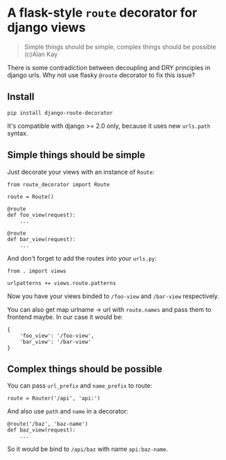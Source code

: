 A flask-style `route` decorator for django views
================================================

> Simple things should be simple, complex things should be possible (c)Alan Kay

There is some contradiction between decoupling and DRY principles
in django urls. Why not use flasky `@route` decorator to fix this issue?

Install
-------
    pip install django-route-decorator

It's compatible with django >= 2.0 only,
because it uses new `urls.path` syntax.


Simple things should be simple
------------------------------
Just decorate your views with an instance of `Route`:

    from route_decorator import Route

    route = Route()

    @route
    def foo_view(request):
        ...

    @route
    def bar_view(request):
        ...


And don't forget to add the routes into your `urls.py`:

    from . import views

    urlpatterns += views.route.patterns


Now you have your views binded to `/foo-view` and `/bar-view` respectively.

You can also get map urlname -> url with `route.names` and pass them to
frontend maybe. In our case it would be:

    {
        'foo_view': '/foo-view',
        'bar_view': '/bar-view'
    }


Complex things should be possible
---------------------------------
You can pass `url_prefix` and `name_prefix` to route:

    route = Router('/api', 'api:')

And also use `path` and `name` in a decorator:

    @route('/baz', 'baz-name')
    def baz_view(request):
        ...

So it would be bind to `/api/baz` with name `api:baz-name`.

